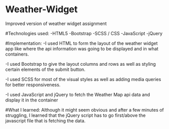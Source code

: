 # Weather-Widget
Improved version of weather widget assignment

#Technologies used:
-HTML5
-Bootstrap
-SCSS / CSS
-JavaScript
-jQuery

#Implementation:
-I used HTML to form the layout of the weather widget app like
where the api information was going to be displayed and in what containers.

-I used Bootstrap to give the layout columns and rows as well as styling 
certain elements of the submit button.

-I used SCSS for most of the visual styles as well as adding media queries for
better responsiveness. 

-I used JavaScript and jQuery to fetch the Weather Map api data and display it in the 
container

#What I learned:
Although it might seem obvious and after a few minutes of struggling, I learned that the jQuery script has to go first/above 
the javascript file that is fetching the data. 

